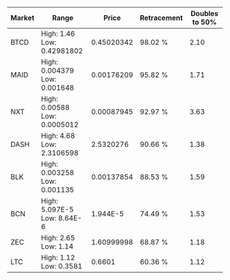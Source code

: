 | Market | Range | Price| Retracement | Doubles to 50% |
| --- | --- | --- | --- | --- |
| BTCD | High: 1.46<br />Low: 0.42981802 | 0.45020342 | 98.02 % | 2.10 |
| MAID | High: 0.004379<br />Low: 0.001648 | 0.00176209 | 95.82 % | 1.71 |
| NXT | High: 0.00588<br />Low: 0.0005012 | 0.00087945 | 92.97 % | 3.63 |
| DASH | High: 4.68<br />Low: 2.3106598 | 2.5320276 | 90.66 % | 1.38 |
| BLK | High: 0.003258<br />Low: 0.001135 | 0.00137854 | 88.53 % | 1.59 |
| BCN | High: 5.097E-5<br />Low: 8.64E-6 | 1.944E-5 | 74.49 % | 1.53 |
| ZEC | High: 2.65<br />Low: 1.14 | 1.60999998 | 68.87 % | 1.18 |
| LTC | High: 1.12<br />Low: 0.3581 | 0.6601 | 60.36 % | 1.12 |
